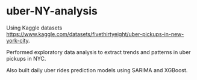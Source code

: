 # uber-NY-analysis

Using Kaggle datasets https://www.kaggle.com/datasets/fivethirtyeight/uber-pickups-in-new-york-city.

Performed exploratory data analysis to extract trends and patterns in uber pickups in NYC. 

Also built daily uber rides prediction models using SARIMA and XGBoost.
